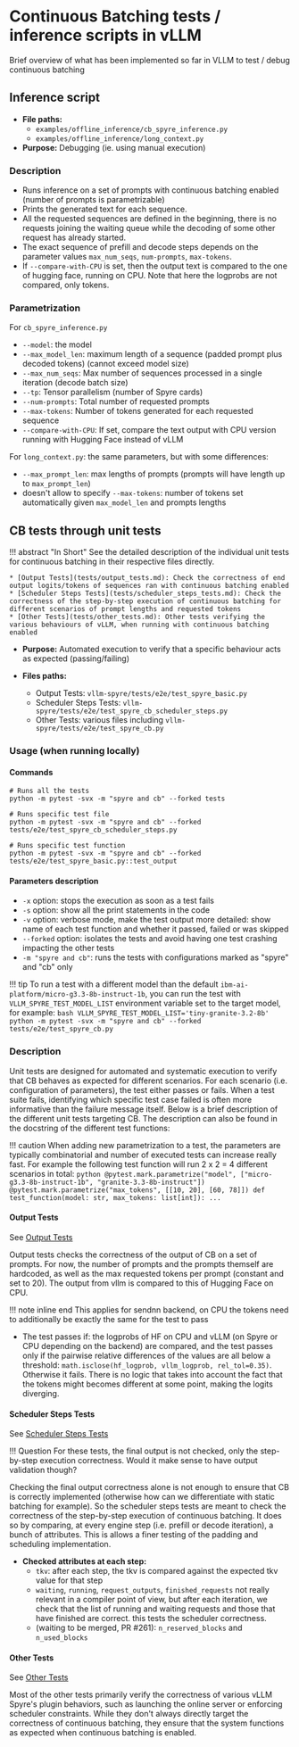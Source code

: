 # Continuous Batching tests / inference scripts in vLLM

Brief overview of what has been implemented so far in VLLM to test / debug continuous batching

## Inference script

* **File paths:**
    * `examples/offline_inference/cb_spyre_inference.py`
    * `examples/offline_inference/long_context.py`
* **Purpose:** Debugging (ie. using manual execution)

### Description

* Runs inference on a set of prompts with continuous batching enabled (number of prompts is parametrizable)
* Prints the generated text for each sequence.
* All the requested sequences are defined in the beginning, there is no requests joining the waiting queue while the decoding of some other request has already started.
* The exact sequence of prefill and decode steps depends on the parameter values `max_num_seqs`, `num-prompts`, `max-tokens`.
* If `--compare-with-CPU` is set, then the output text is compared to the one of hugging face, running on CPU. Note that here the logprobs are not compared, only tokens.

### Parametrization

For `cb_spyre_inference.py`

* `--model`: the model
* `--max_model_len`: maximum length of a sequence (padded prompt plus decoded tokens) (cannot exceed model size)
* `--max_num_seqs`: Max number of sequences processed in a single iteration (decode batch size)
* `--tp`: Tensor parallelism (number of Spyre cards)
* `--num-prompts`: Total number of requested prompts
* `--max-tokens`: Number of tokens generated for each requested sequence
* `--compare-with-CPU`: If set, compare the text output with CPU version running with Hugging Face instead of vLLM

For `long_context.py`: the same parameters, but with some differences:

* `--max_prompt_len`: max lengths of prompts (prompts will have length up to `max_prompt_len`)
* doesn't allow to specify `--max-tokens`: number of tokens set automatically given `max_model_len` and prompts lengths

## CB tests through unit tests

!!! abstract "In Short"
    See the detailed description of the individual unit tests for continuous batching in their respective files directly.

    * [Output Tests](tests/output_tests.md): Check the correctness of end output logits/tokens of sequences ran with continuous batching enabled
    * [Scheduler Steps Tests](tests/scheduler_steps_tests.md): Check the correctness of the step-by-step execution of continuous batching for different scenarios of prompt lengths and requested tokens
    * [Other Tests](tests/other_tests.md): Other tests verifying the various behaviours of vLLM, when running with continuous batching enabled

* **Purpose:** Automated execution to verify that a specific behaviour acts as expected (passing/failing)

* **Files paths:**
    * Output Tests: `vllm-spyre/tests/e2e/test_spyre_basic.py`
    * Scheduler Steps Tests: `vllm-spyre/tests/e2e/test_spyre_cb_scheduler_steps.py`
    * Other Tests: various files including `vllm-spyre/tests/e2e/test_spyre_cb.py`

<!-- markdownlint-disable MD031 MD046 -->

### Usage (when running locally)

#### Commands

    # Runs all the tests
    python -m pytest -svx -m "spyre and cb" --forked tests
    
    # Runs specific test file
    python -m pytest -svx -m "spyre and cb" --forked tests/e2e/test_spyre_cb_scheduler_steps.py
    
    # Runs specific test function
    python -m pytest -svx -m "spyre and cb" --forked tests/e2e/test_spyre_basic.py::test_output

<!-- markdownlint-enable MD031 MD046 -->

#### Parameters description

* `-x` option: stops the execution as soon as a test fails
* `-s` option: show all the print statements in the code
* `-v` option: verbose mode, make the test output more detailed: show name of each test function and whether it passed, failed or was skipped
* `--forked` option: isolates the tests and avoid having one test crashing impacting the other tests
* `-m "spyre and cb"`: runs the tests with configurations marked as "spyre" and "cb" only

!!! tip
    To run a test with a different model than the default `ibm-ai-platform/micro-g3.3-8b-instruct-1b`, you can run the test with `VLLM_SPYRE_TEST_MODEL_LIST` environment variable set to the target model, for example:
    ```bash
    VLLM_SPYRE_TEST_MODEL_LIST='tiny-granite-3.2-8b' python -m pytest -svx -m "spyre and cb" --forked tests/e2e/test_spyre_cb.py
    ```

### Description

Unit tests are designed for automated and systematic execution to verify that CB behaves as expected for different scenarios. For each scenario (i.e. configuration of parameters), the test either passes or fails. When a test suite fails, identifying which specific test case failed is often more informative than the failure message itself. Below is a brief description of the different unit tests targeting CB. The description can also be found in the docstring of the different test functions:

!!! caution
    When adding new parametrization to a test, the parameters are typically combinatorial and number of executed tests can increase really fast. For example the following test function will run 2 x 2 = 4 different scenarios in total:
    ```python
    @pytest.mark.parametrize("model", ["micro-g3.3-8b-instruct-1b", "granite-3.3-8b-instruct"])
    @pytest.mark.parametrize("max_tokens", [[10, 20], [60, 78]])
    def test_function(model: str, max_tokens: list[int]):
       ...
    ```

#### Output Tests

See [Output Tests](tests/output_tests.md)

Output tests checks the correctness of the output of CB on a set of prompts. For now, the number of prompts and the prompts themself are hardcoded, as well as the max requested tokens per prompt (constant and set to 20). The output from vllm is compared to this of Hugging Face on CPU.

!!! note inline end
    This applies for sendnn backend, on CPU the tokens need to additionally be exactly the same for the test to pass
* The test passes if: the logprobs of HF on CPU and vLLM (on Spyre or CPU depending on the backend) are compared, and the test passes only if the pairwise relative differences of the values are all below a threshold: `math.isclose(hf_logprob, vllm_logprob, rel_tol=0.35)`. Otherwise it fails. There is no logic that takes into account the fact that the tokens might becomes different at some point, making the logits diverging.

#### Scheduler Steps Tests

See [Scheduler Steps Tests](tests/scheduler_steps_tests.md)

!!! Question
    For these tests, the final output is not checked, only the step-by-step execution correctness. Would it make sense to have output validation though?

Checking the final output correctness alone is not enough to ensure that CB is correctly implemented (otherwise how can we differentiate with static batching for example). So the scheduler steps tests are meant to check the correctness of the step-by-step execution of continuous batching. It does so by comparing, at every engine step (i.e. prefill or decode iteration), a bunch of attributes. This is allows a finer testing of the padding and scheduling implementation.

* **Checked attributes at each step:**
    * `tkv`: after each step, the tkv is compared against the expected tkv value for that step
    * `waiting`, `running`, `request_outputs`, `finished_requests` not really relevant in a compiler point of view, but after each iteration, we check that the list of running and waiting requests and those that have finished are correct. this tests the scheduler correctness.
    * (waiting to be merged, PR #261): `n_reserved_blocks` and `n_used_blocks`

#### Other Tests

See [Other Tests](tests/other_tests.md)

Most of the other tests primarily verify the correctness of various vLLM Spyre's plugin behaviors, such as launching the online server or enforcing scheduler constraints. While they don't always directly target the correctness of continuous batching, they ensure that the system functions as expected when continuous batching is enabled.
